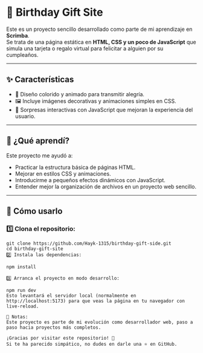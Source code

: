 # 🎉 Birthday Gift Site

Este es un proyecto sencillo desarrollado como parte de mi aprendizaje en **Scrimba**.  
Se trata de una página estática en **HTML, CSS y un poco de JavaScript** que simula una tarjeta o regalo virtual para felicitar a alguien por su cumpleaños.

---

## ✨ Características
- 🎨 Diseño colorido y animado para transmitir alegría.
- 🖼️ Incluye imágenes decorativas y animaciones simples en CSS.
- 🎁 Sorpresas interactivas con JavaScript que mejoran la experiencia del usuario.

---

## 🧠 ¿Qué aprendí?
Este proyecto me ayudó a:
- Practicar la estructura básica de páginas HTML.
- Mejorar en estilos CSS y animaciones.
- Introducirme a pequeños efectos dinámicos con JavaScript.
- Entender mejor la organización de archivos en un proyecto web sencillo.

---

## 🚀 Cómo usarlo

### 1️⃣ Clona el repositorio:
```
git clone https://github.com/Hayk-1315/birthday-gift-side.git
cd birthday-gift-site
2️⃣ Instala las dependencias:

npm install

3️⃣ Arranca el proyecto en modo desarrollo:

npm run dev
Esto levantará el servidor local (normalmente en http://localhost:5173) para que veas la página en tu navegador con live-reload.

💬 Notas:
Este proyecto es parte de mi evolución como desarrollador web, paso a paso hacia proyectos más completos.

¡Gracias por visitar este repositorio! 🎂
Si te ha parecido simpático, no dudes en darle una ⭐ en GitHub.

